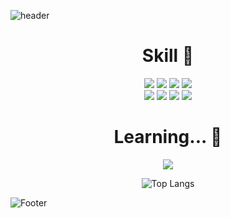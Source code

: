 
![header](https://capsule-render.vercel.app/api?type=waving&color=timeGradient&text=Welcome%20to%20Jieun's%20GitHub%20👋&animation=twinkling&fontSize=35&fontAlignY=40&fontAlign=70&height=250&width=300)

<div align="center">
  
# Skill 🔨
<img src="https://img.shields.io/badge/HTML5-E34F26?style=for-the-badge&logo=HTML5&logoColor=white"> <img src="https://img.shields.io/badge/CSS3-1572B6?style=for-the-badge&logo=CSS3&logoColor=white"> <img src="https://img.shields.io/badge/react-444444?style=for-the-badge&logo=react&logoColor=#343533"> <img src="https://img.shields.io/badge/javascript-F7DF1E?style=for-the-badge&logo=javascript&logoColor=black"> 
<br><img src="https://img.shields.io/badge/redux-764ABC?style=for-the-badge&logo=redux&logoColor=white"> <img src="https://img.shields.io/badge/firebase-429BE5?style=for-the-badge&logo=firebase&logoColor=#FFCA28"> <img src="https://img.shields.io/badge/tailwindcss-06B6D4?style=for-the-badge&logo=tailwindcss&logoColor=white"> <img src="https://img.shields.io/badge/styledcomponents-DB7093?style=for-the-badge&logo=firebase&logoColor=white">
# Learning... 💬
<img src="https://img.shields.io/badge/typescript-3178C6?style=for-the-badge&logo=typescript&logoColor=white">


![Top Langs](https://github-readme-stats.vercel.app/api/top-langs/?username=anuraghazra&layout=compact&theme=tokyonight)

</div>

![Footer](https://capsule-render.vercel.app/api?type=waving&color=timeGradient&height=200&section=footer)
<!--
**moonjieun/moonjieun** is a ✨ _special_ ✨ repository because its `README.md` (this file) appears on your GitHub profile.

Here are some ideas to get you started:

- 🔭 I’m currently working on ...
- 🌱 I’m currently learning ...
- 👯 I’m looking to collaborate on ...
- 🤔 I’m looking for help with ...
- 💬 Ask me about ...
- 📫 How to reach me: ...
- 😄 Pronouns: ...
- ⚡ Fun fact: ...
-->
